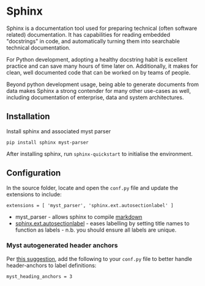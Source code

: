 # Sphinx

Sphinx is a documentation tool used for preparing technical (often software related) documentation. It has capabilities for reading embedded "docstrings" in code, and automatically turning them into searchable technical documentation.

For Python development, adopting a healthy docstring habit is excellent practice and can save many hours of time later on. Additionally, it makes for clean, well documented code that can be worked on by teams of people.

Beyond python development usage, being able to generate documents from data makes Sphinx a strong contender for many other use-cases as well, including documentation of enterprise, data and system architectures.

## Installation

Install sphinx and associated myst parser

```
pip install sphinx myst-parser
```

After installing sphinx, run `sphinx-quickstart` to initialise the environment.

## Configuration

In the source folder, locate and open the `conf.py` file and update the extensions to include:

```
extensions = [ 'myst_parser', 'sphinx.ext.autosectionlabel' ]
```
* myst_parser - allows sphinx to compile [markdown](https://myst-parser.readthedocs.io/en/latest/syntax/syntax.html)
* [sphinx.ext.autosectionlabel](https://www.sphinx-doc.org/en/master/usage/extensions/autosectionlabel.html) - eases labelling by setting title names to function as labels - n.b. you should ensure all labels are unique.

### Myst autogenerated header anchors

Per [this suggestion](https://myst-parser.readthedocs.io/en/latest/syntax/optional.html?highlight=anchor#auto-generated-header-anchors), add the following to your `conf.py` file to better handle header-anchors to label definitions:

```
myst_heading_anchors = 3
```
